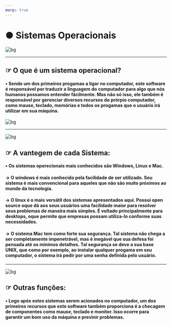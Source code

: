 ```yaml
--- 
marp: true
---
```


# ● Sistemas Operacionais 

![bg](https://support.content.office.net/pt-br/media/a3ea3323-035f-470f-94e5-b6d76b9aa9fb.jpg)

---  


## ☞ O que é um sistema operacional? 
#### • Sendo um dos primeiros progamas a ligar no computador, este software é responsável por traduzir a linguagem do computador para algo que nós humanos possamos entender fácilmente. Mas não só isso, ele também é responsável por gerenciar diversos recursos do prórpio computador, como mause, teclado, memórias e todos os progamas que o usuário irá utilizar em sua máquina.
<!--Sendo o primeiro progama a ligar no computador, este software é responsável por traduzir a linguagem do computador para algo que nós humanos possamos entender fácilmente. Mas não só isso, ele também é responsável por gerenciar diversos recursos do prórpio computador, como mause, teclado, memórias e todos os progamas que o usuário irá utilizar em sua máquina.-->

![bg](https://support.content.office.net/pt-br/media/a3ea3323-035f-470f-94e5-b6d76b9aa9fb.jpg)

---
![bg](https://support.content.office.net/pt-br/media/a3ea3323-035f-470f-94e5-b6d76b9aa9fb.jpg)

## ☞ A vantegem de cada Sistema:

#### • Os sistemas operecionais mais conhecidos são Windows, Linux e Mac. 

#### → O windows é mais conhecido pela facilidade de ser utilizado. Seu sistema é mais convencional para aqueles que não são muito próximos ao mundo da tecnologia. 

#### → O linux é o mais versátil dos sistemas apresentados aqui. Possui open source oque dá aos seus usuários uma facilidade maior para resolver seus problemas de maneira mais simples. É voltado principalmente para desktops, oque permite que empresas possam utiliza-lo conforme suas necessidades. 

#### → O sistema Mac tem como forte sua segurança. Tal sistema não chega a ser completamente impenetrável, mas é inegável que sua defesa foi pensada até os mínimos detalhes. Tal segurança se deve a sua base UNIX, que como por exemplo, ao instalar qualquer progama em seu computador, o sistema irá pedir por uma senha definida pelo usuário. 

<!--Os sistemas operecionais mais conhecidos são Windows, Linux e Mac. 

O windows é mais conhecido pela facilidade de ser utilizado. Seu sistema é mais convencional para aqueles que não são muito próximos ao mundo da tecnologia. 

 O linux é o mais versátil dos sistemas apresentados aqui. Possui open source oque dá aos seus usuários uma facilidade maior para resolver seus problemas de maneira mais simples. É voltado principalmente para desktops, oque permite que empresas possam utiliza-lo conforme suas necessidades.-->

 <!--O sistema Mac tem como forte sua segurança. Tal sistema não chega a ser completamente impenetrável, mas é inegável que sua defesa foi pensada até os mínimos detalhes. Tal segurança se deve a sua base UNIX, que como por exemplo, ao instalar qualquer progama em seu computador, o sistema irá pedir por uma senha definida pelo usuário.-->
--- 
![bg](https://support.content.office.net/pt-br/media/a3ea3323-035f-470f-94e5-b6d76b9aa9fb.jpg)

## ☞ Outras funções: 

#### • Logo após estes sistemas serem acionados no computador, um dos primeiros recursos que este software também proporciona é a checagem de componentes como mause, teclado e monitor. Isso ocorre para garantir um bom uso da máquina e previnir problemas. 

